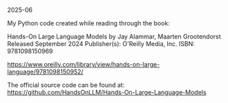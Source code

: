 2025-06

My Python code created while reading through the book:

Hands-On Large Language Models
by Jay Alammar, Maarten Grootendorst
Released September 2024
Publisher(s): O'Reilly Media, Inc.
ISBN: 9781098150969

https://www.oreilly.com/library/view/hands-on-large-language/9781098150952/

The official source code can be found at:
https://github.com/HandsOnLLM/Hands-On-Large-Language-Models
